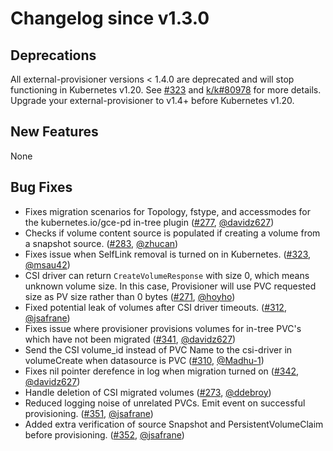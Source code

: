 # Changelog since v1.3.0

## Deprecations
All external-provisioner versions < 1.4.0 are deprecated and will stop
functioning in Kubernetes v1.20. See
[#323](https://github.com/kubernetes-csi/external-provisioner/pull/323) and
[k/k#80978](https://github.com/kubernetes/kubernetes/pull/80978) for more
details. Upgrade your external-provisioner to v1.4+ before Kubernetes v1.20.

## New Features
None

## Bug Fixes

- Fixes migration scenarios for Topology, fstype, and accessmodes for the kubernetes.io/gce-pd in-tree plugin ([#277](https://github.com/kubernetes-csi/external-provisioner/pull/277), [@davidz627](https://github.com/davidz627))
- Checks if volume content source is populated if creating a volume from a snapshot source. ([#283](https://github.com/kubernetes-csi/external-provisioner/pull/283), [@zhucan](https://github.com/zhucan))
- Fixes issue when SelfLink removal is turned on in Kubernetes. ([#323](https://github.com/kubernetes-csi/external-provisioner/pull/323), [@msau42](https://github.com/msau42))
- CSI driver can return `CreateVolumeResponse` with size 0, which means unknown volume size. 
In this case, Provisioner will use PVC requested size as PV size rather than 0 bytes ([#271](https://github.com/kubernetes-csi/external-provisioner/pull/271), [@hoyho](https://github.com/hoyho))
- Fixed potential leak of volumes after CSI driver timeouts. ([#312](https://github.com/kubernetes-csi/external-provisioner/pull/312), [@jsafrane](https://github.com/jsafrane))
- Fixes issue where provisioner provisions volumes for in-tree PVC's which have not been migrated ([#341](https://github.com/kubernetes-csi/external-provisioner/pull/341), [@davidz627](https://github.com/davidz627))
- Send the CSI volume_id instead of  PVC Name to the csi-driver in volumeCreate when datasource  is PVC ([#310](https://github.com/kubernetes-csi/external-provisioner/pull/310), [@Madhu-1](https://github.com/Madhu-1))
- Fixes nil pointer derefence in log when migration turned on ([#342](https://github.com/kubernetes-csi/external-provisioner/pull/342), [@davidz627](https://github.com/davidz627))
- Handle deletion of CSI migrated volumes ([#273](https://github.com/kubernetes-csi/external-provisioner/pull/273), [@ddebroy](https://github.com/ddebroy))
- Reduced logging noise of unrelated PVCs. Emit event on successful provisioning. ([#351](https://github.com/kubernetes-csi/external-provisioner/pull/351), [@jsafrane](https://github.com/jsafrane))
- Added extra verification of source Snapshot and PersistentVolumeClaim before provisioning. ([#352](https://github.com/kubernetes-csi/external-provisioner/pull/352), [@jsafrane](https://github.com/jsafrane))
